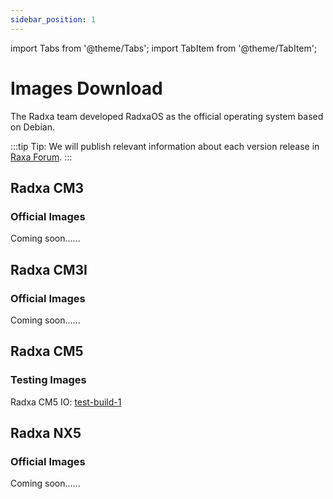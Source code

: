 ```yaml
---
sidebar_position: 1
---
```


import Tabs from '@theme/Tabs';
import TabItem from '@theme/TabItem';

# Images Download

The Radxa team developed RadxaOS as the official operating system based on Debian.

:::tip
Tip: We will publish relevant information about each version release in [Raxa Forum](https://forum.radxa.com/).
:::

<Tabs queryString="model">
<TabItem value="Radxa CM3">

## Radxa CM3

### Official Images

Coming soon......

</TabItem>
<TabItem value="Radxa CM3I">

## Radxa CM3I

### Official Images

Coming soon......

</TabItem>

<TabItem value="Radxa CM5">

## Radxa CM5

### Testing Images

Radxa CM5 IO: [test-build-1](https://github.com/radxa-build/radxa-cm5-io/releases/download/test-build-1/radxa-cm5-io_debian_bullseye-test_kde_t1.img.xz)

</TabItem>

<TabItem value="Radxa NX5">

## Radxa NX5

### Official Images

Coming soon......

</TabItem>
</Tabs>
